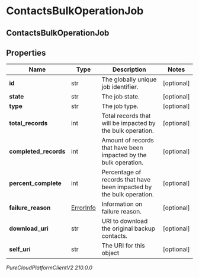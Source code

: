 # ContactsBulkOperationJob

## ContactsBulkOperationJob

## Properties

|Name | Type | Description | Notes|
|------------ | ------------- | ------------- | -------------|
| **id** | str | The globally unique job identifier. | [optional] |
| **state** | str | The job state. | [optional] |
| **type** | str | The job type. | [optional] |
| **total_records** | int | Total records that will be impacted by the bulk operation. | [optional] |
| **completed_records** | int | Amount of records that have been impacted by the bulk operation. | [optional] |
| **percent_complete** | int | Percentage of records that have been impacted by the bulk operation. | [optional] |
| **failure_reason** | [ErrorInfo](ErrorInfo) | Information on failure reason. | [optional] |
| **download_uri** | str | URI to download the original backup contacts. | [optional] |
| **self_uri** | str | The URI for this object | [optional] |



_PureCloudPlatformClientV2 210.0.0_
